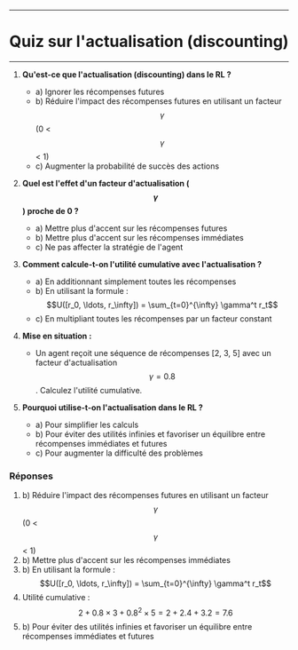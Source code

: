-------------------------------------------------------
# Quiz sur l'actualisation (discounting)
-------------------------------------------------------

1. **Qu'est-ce que l'actualisation (discounting) dans le RL ?**
   - a) Ignorer les récompenses futures
   - b) Réduire l'impact des récompenses futures en utilisant un facteur $$\gamma$$ (0 < $$\gamma$$ < 1)
   - c) Augmenter la probabilité de succès des actions

2. **Quel est l'effet d'un facteur d'actualisation ($$\gamma$$) proche de 0 ?**
   - a) Mettre plus d'accent sur les récompenses futures
   - b) Mettre plus d'accent sur les récompenses immédiates
   - c) Ne pas affecter la stratégie de l'agent

3. **Comment calcule-t-on l'utilité cumulative avec l'actualisation ?**
   - a) En additionnant simplement toutes les récompenses
   - b) En utilisant la formule : $$U([r_0, \ldots, r_\infty]) = \sum_{t=0}^{\infty} \gamma^t r_t$$
   - c) En multipliant toutes les récompenses par un facteur constant

4. **Mise en situation :**
   - Un agent reçoit une séquence de récompenses [2, 3, 5] avec un facteur d'actualisation $$\gamma = 0.8$$. Calculez l'utilité cumulative.

5. **Pourquoi utilise-t-on l'actualisation dans le RL ?**
   - a) Pour simplifier les calculs
   - b) Pour éviter des utilités infinies et favoriser un équilibre entre récompenses immédiates et futures
   - c) Pour augmenter la difficulté des problèmes

### Réponses

1. b) Réduire l'impact des récompenses futures en utilisant un facteur $$\gamma$$ (0 < $$\gamma$$ < 1)
2. b) Mettre plus d'accent sur les récompenses immédiates
3. b) En utilisant la formule : $$U([r_0, \ldots, r_\infty]) = \sum_{t=0}^{\infty} \gamma^t r_t$$
4. Utilité cumulative : $$2 + 0.8 \times 3 + 0.8^2 \times 5 = 2 + 2.4 + 3.2 = 7.6$$
5. b) Pour éviter des utilités infinies et favoriser un équilibre entre récompenses immédiates et futures


